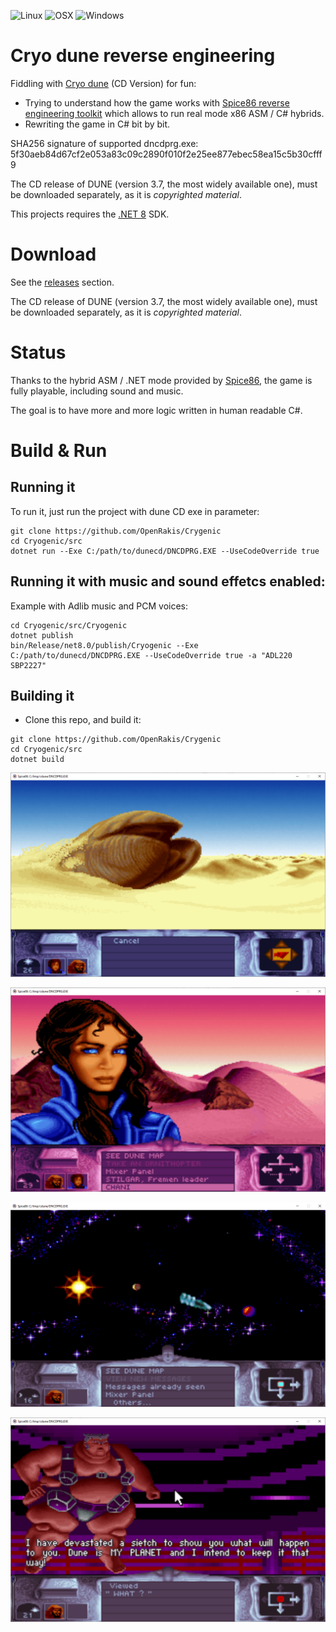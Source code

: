 ![Linux](https://img.shields.io/badge/-Linux-grey?logo=linux)
![OSX](https://img.shields.io/badge/-OSX-black?logo=apple)
![Windows](https://img.shields.io/badge/-Windows-red?logo=windows)

# Cryo dune reverse engineering

Fiddling with [Cryo dune](https://en.wikipedia.org/wiki/Dune_(video_game)) (CD Version) for fun:
 - Trying to understand how the game works with [Spice86 reverse engineering toolkit](https://github.com/OpenRakis/Spice86) which allows to run real mode x86 ASM / C# hybrids.
 - Rewriting the game in C# bit by bit.

SHA256 signature of supported dncdprg.exe: 5f30aeb84d67cf2e053a83c09c2890f010f2e25ee877ebec58ea15c5b30cfff9

The CD release of DUNE (version 3.7, the most widely available one), must be downloaded separately, as it is *copyrighted material*.

This projects requires the [.NET 8](https://dotnet.microsoft.com/en-us/download/dotnet/8.0) SDK.

# Download
See the [releases](https://github.com/OpenRakis/Cryogenic/releases) section.

The CD release of DUNE (version 3.7, the most widely available one), must be downloaded separately, as it is *copyrighted material*.

# Status
Thanks to the hybrid ASM / .NET mode provided by [Spice86](https://github.com/OpenRakis/Spice86), the game is fully playable, including sound and music. 

The goal is to have more and more logic written in human readable C#.

# Build & Run

## Running it
To run it, just run the project with dune CD exe in parameter:

```
git clone https://github.com/OpenRakis/Crygenic
cd Cryogenic/src
dotnet run --Exe C:/path/to/dunecd/DNCDPRG.EXE --UseCodeOverride true
```

## Running it with music and sound effetcs enabled:

Example with Adlib music and PCM voices:
```
cd Cryogenic/src/Cryogenic
dotnet publish
bin/Release/net8.0/publish/Cryogenic --Exe C:/path/to/dunecd/DNCDPRG.EXE --UseCodeOverride true -a "ADL220 SBP2227"
```

## Building it
 - Clone this repo, and build it:

```
git clone https://github.com/OpenRakis/Crygenic
cd Cryogenic/src
dotnet build
```

![](doc/cryodune_worm.png)

![](doc/cryodune_chani.PNG)

![](doc/cryodune_send_spice.png)

![](doc/cryodune_harkonen.PNG)
